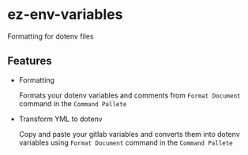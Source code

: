 # ez-env-variables

Formatting for dotenv files

## Features

* Formatting

  Formats your dotenv variables and comments from `Format Document` command in the `Command Pallete`

* Transform YML to dotenv

  Copy and paste your gitlab variables and converts them into dotenv variables using `Format Document` command in the `Command Pallete`
